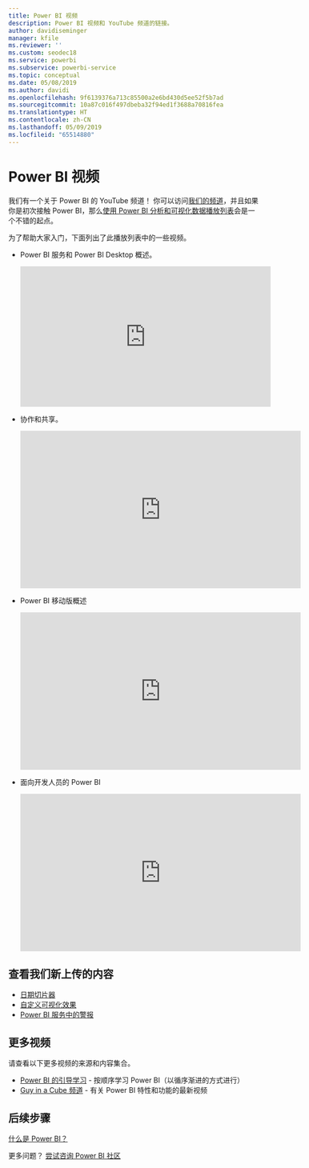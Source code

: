```yaml
---
title: Power BI 视频
description: Power BI 视频和 YouTube 频道的链接。
author: davidiseminger
manager: kfile
ms.reviewer: ''
ms.custom: seodec18
ms.service: powerbi
ms.subservice: powerbi-service
ms.topic: conceptual
ms.date: 05/08/2019
ms.author: davidi
ms.openlocfilehash: 9f6139376a713c85500a2e6bd430d5ee52f5b7ad
ms.sourcegitcommit: 10a87c016f497dbeba32f94ed1f3688a70816fea
ms.translationtype: HT
ms.contentlocale: zh-CN
ms.lasthandoff: 05/09/2019
ms.locfileid: "65514880"
---
```

# <a name="power-bi-videos"></a>Power BI 视频
我们有一个关于 Power BI 的 YouTube 频道！ 你可以访问[我们的频道](https://www.youtube.com/user/mspowerbi/videos)，并且如果你是初次接触 Power BI，那么[使用 Power BI 分析和可视化数据播放列表](https://www.youtube.com/playlist?list=PL1N57mwBHtN0JFoKSR0n-tBkUJHeMP2cP)会是一个不错的起点。

为了帮助大家入门，下面列出了此播放列表中的一些视频。

* Power BI 服务和 Power BI Desktop 概述。
  
  <iframe width="500" height="281" src="https://www.youtube.com/embed/l2wy4XgQIu0" frameborder="0" allowfullscreen></iframe>
* 协作和共享。
  
  <iframe width="560" height="315" src="https://www.youtube.com/embed/5DABLeJzQYM" frameborder="0" allow="autoplay; encrypted-media" allowfullscreen></iframe>
* Power BI 移动版概述
  
  <iframe width="560" height="315" src="https://www.youtube.com/embed/07uBWhaCo78" frameborder="0" allow="autoplay; encrypted-media" allowfullscreen></iframe>

* 面向开发人员的 Power BI
  <iframe width="560" height="315" src="https://www.youtube.com/embed/47uXJW1GIUY" frameborder="0" allow="autoplay; encrypted-media" allowfullscreen></iframe>  

## <a name="watch-some-of-our-new-uploads"></a>查看我们新上传的内容
* [日期切片器](https://youtu.be/V7i82ZZm0vw)
* [自定义可视化效果](https://youtu.be/d-rXAJ3_uAo)
* [Power BI 服务中的警报](https://youtu.be/JbL2-HJ8clE)

## <a name="more-videos"></a>更多视频
请查看以下更多视频的来源和内容集合。

* [Power BI 的引导学习](https://powerbi.microsoft.com/guided-learning/) - 按顺序学习 Power BI（以循序渐进的方式进行）
* [Guy in a Cube 频道](https://www.youtube.com/channel/UCFp1vaKzpfvoGai0vE5VJ0w) - 有关 Power BI 特性和功能的最新视频

## <a name="next-steps"></a>后续步骤
[什么是 Power BI？](power-bi-overview.md)

更多问题？ [尝试咨询 Power BI 社区](http://community.powerbi.com/)

